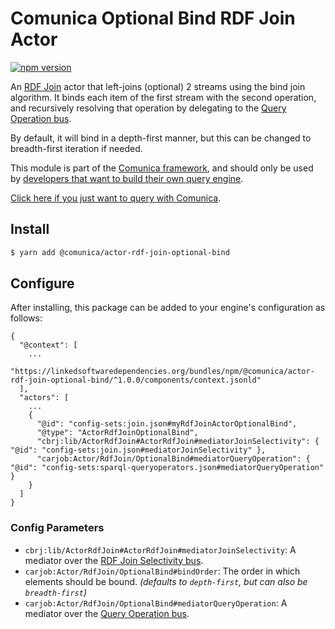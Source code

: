 # Comunica Optional Bind RDF Join Actor

[![npm version](https://badge.fury.io/js/%40comunica%2Factor-rdf-join-optional-bind.svg)](https://www.npmjs.com/package/@comunica/actor-rdf-join-optional-bind)

An [RDF Join](https://github.com/comunica/comunica/tree/master/packages/bus-rdf-join) actor that left-joins (optional) 2 streams using the bind join algorithm.
It binds each item of the first stream with the second operation,
and recursively resolving that operation by delegating to the [Query Operation bus](https://github.com/comunica/comunica/tree/master/packages/bus-query-operation).

By default, it will bind in a depth-first manner, but this can be changed to breadth-first iteration if needed.

This module is part of the [Comunica framework](https://github.com/comunica/comunica),
and should only be used by [developers that want to build their own query engine](https://comunica.dev/docs/modify/).

[Click here if you just want to query with Comunica](https://comunica.dev/docs/query/).

## Install

```bash
$ yarn add @comunica/actor-rdf-join-optional-bind
```

## Configure

After installing, this package can be added to your engine's configuration as follows:
```text
{
  "@context": [
    ...
    "https://linkedsoftwaredependencies.org/bundles/npm/@comunica/actor-rdf-join-optional-bind/^1.0.0/components/context.jsonld"  
  ],
  "actors": [
    ...
    {
      "@id": "config-sets:join.json#myRdfJoinActorOptionalBind",
      "@type": "ActorRdfJoinOptionalBind",
      "cbrj:lib/ActorRdfJoin#ActorRdfJoin#mediatorJoinSelectivity": { "@id": "config-sets:join.json#mediatorJoinSelectivity" },
      "carjob:Actor/RdfJoin/OptionalBind#mediatorQueryOperation": { "@id": "config-sets:sparql-queryoperators.json#mediatorQueryOperation" }
    }
  ]
}
```

### Config Parameters

* `cbrj:lib/ActorRdfJoin#ActorRdfJoin#mediatorJoinSelectivity`: A mediator over the [RDF Join Selectivity bus](https://github.com/comunica/comunica/tree/master/packages/bus-rdf-join-selectivity).
* `carjob:Actor/RdfJoin/OptionalBind#bindOrder`: The order in which elements should be bound. _(defaults to `depth-first`, but can also be `breadth-first`)_
* `carjob:Actor/RdfJoin/OptionalBind#mediatorQueryOperation`: A mediator over the [Query Operation bus](https://github.com/comunica/comunica/tree/master/packages/bus-query-operation).
